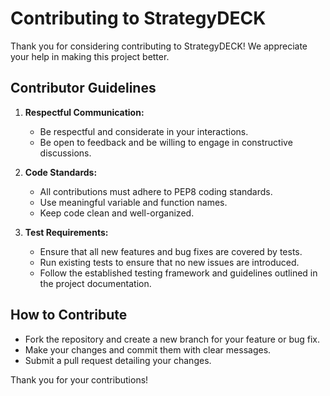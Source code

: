 # Contributing to StrategyDECK

Thank you for considering contributing to StrategyDECK! We appreciate your help in making this project better.

## Contributor Guidelines
1. **Respectful Communication:**  
   - Be respectful and considerate in your interactions.  
   - Be open to feedback and be willing to engage in constructive discussions.

2. **Code Standards:**  
   - All contributions must adhere to PEP8 coding standards.  
   - Use meaningful variable and function names.  
   - Keep code clean and well-organized.

3. **Test Requirements:**  
   - Ensure that all new features and bug fixes are covered by tests.  
   - Run existing tests to ensure that no new issues are introduced.  
   - Follow the established testing framework and guidelines outlined in the project documentation.

## How to Contribute
- Fork the repository and create a new branch for your feature or bug fix.  
- Make your changes and commit them with clear messages.  
- Submit a pull request detailing your changes.

Thank you for your contributions!